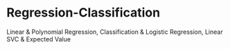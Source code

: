 # Regression-Classification
Linear &amp; Polynomial Regression, Classification &amp; Logistic Regression, Linear SVC &amp; Expected Value
